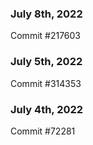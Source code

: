 ### July 8th, 2022

Commit #217603

### July 5th, 2022

Commit #314353


### July 4th, 2022

Commit #72281
